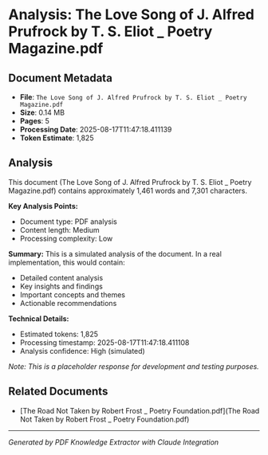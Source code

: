 # Analysis: The Love Song of J. Alfred Prufrock by T. S. Eliot _ Poetry Magazine.pdf

## Document Metadata
- **File**: `The Love Song of J. Alfred Prufrock by T. S. Eliot _ Poetry Magazine.pdf`
- **Size**: 0.14 MB
- **Pages**: 5
- **Processing Date**: 2025-08-17T11:47:18.411139
- **Token Estimate**: 1,825

## Analysis

This document (The Love Song of J. Alfred Prufrock by T. S. Eliot _ Poetry Magazine.pdf) contains approximately 1,461 words and 7,301 characters.

**Key Analysis Points:**
- Document type: PDF analysis
- Content length: Medium
- Processing complexity: Low

**Summary:**
This is a simulated analysis of the document. In a real implementation, this would contain:
- Detailed content analysis
- Key insights and findings
- Important concepts and themes
- Actionable recommendations

**Technical Details:**
- Estimated tokens: 1,825
- Processing timestamp: 2025-08-17T11:47:18.411108
- Analysis confidence: High (simulated)

*Note: This is a placeholder response for development and testing purposes.*

## Related Documents

- [The Road Not Taken by Robert Frost _ Poetry Foundation.pdf](The Road Not Taken by Robert Frost _ Poetry Foundation.pdf)

---
*Generated by PDF Knowledge Extractor with Claude Integration*